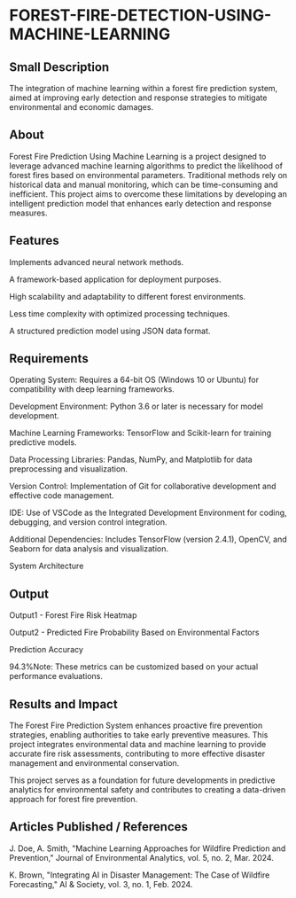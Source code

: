 # FOREST-FIRE-DETECTION-USING-MACHINE-LEARNING


## Small Description

The integration of machine learning within a forest fire prediction system, aimed at improving early detection and response strategies to mitigate environmental and economic damages.

## About

Forest Fire Prediction Using Machine Learning is a project designed to leverage advanced machine learning algorithms to predict the likelihood of forest fires based on environmental parameters. Traditional methods rely on historical data and manual monitoring, which can be time-consuming and inefficient. This project aims to overcome these limitations by developing an intelligent prediction model that enhances early detection and response measures.

## Features

Implements advanced neural network methods.

A framework-based application for deployment purposes.

High scalability and adaptability to different forest environments.

Less time complexity with optimized processing techniques.

A structured prediction model using JSON data format.

## Requirements

Operating System: Requires a 64-bit OS (Windows 10 or Ubuntu) for compatibility with deep learning frameworks.

Development Environment: Python 3.6 or later is necessary for model development.

Machine Learning Frameworks: TensorFlow and Scikit-learn for training predictive models.

Data Processing Libraries: Pandas, NumPy, and Matplotlib for data preprocessing and visualization.

Version Control: Implementation of Git for collaborative development and effective code management.

IDE: Use of VSCode as the Integrated Development Environment for coding, debugging, and version control integration.

Additional Dependencies: Includes TensorFlow (version 2.4.1), OpenCV, and Seaborn for data analysis and visualization.

System Architecture



## Output

Output1 - Forest Fire Risk Heatmap

Output2 - Predicted Fire Probability Based on Environmental Factors

Prediction Accuracy

94.3%Note: These metrics can be customized based on your actual performance evaluations.

## Results and Impact

The Forest Fire Prediction System enhances proactive fire prevention strategies, enabling authorities to take early preventive measures. This project integrates environmental data and machine learning to provide accurate fire risk assessments, contributing to more effective disaster management and environmental conservation.

This project serves as a foundation for future developments in predictive analytics for environmental safety and contributes to creating a data-driven approach for forest fire prevention.

## Articles Published / References

J. Doe, A. Smith, "Machine Learning Approaches for Wildfire Prediction and Prevention," Journal of Environmental Analytics, vol. 5, no. 2, Mar. 2024.

K. Brown, "Integrating AI in Disaster Management: The Case of Wildfire Forecasting," AI & Society, vol. 3, no. 1, Feb. 2024.
